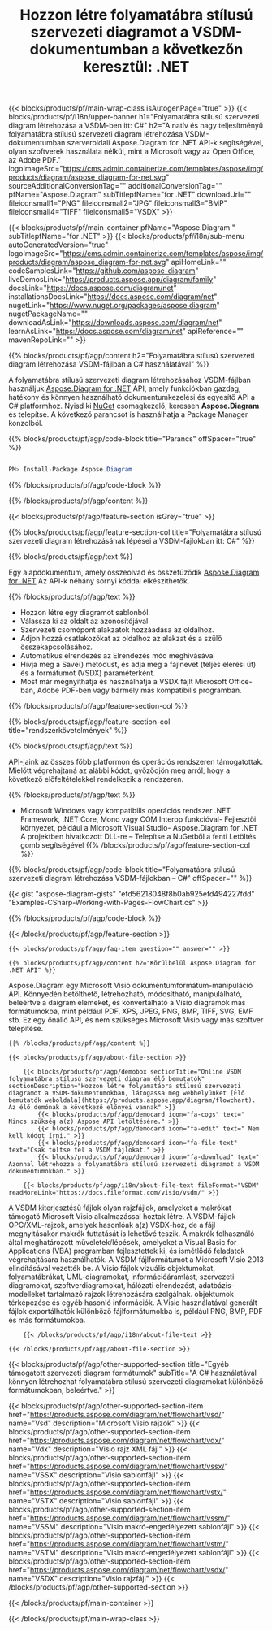 ﻿---
title: "Hozzon létre folyamatábra stílusú szervezeti diagramot a VSDM-dokumentumban a következőn keresztül: .NET "
weight: 3050
url: /hu/net/flowchart/vsdm/ 
description: C# forráskód a folyamatábra stílusú szervezeti diagram létrehozásához vsdm fájlban a .NET Framework, .NET Core, Mono Platforms rendszeren.
---
{{< blocks/products/pf/main-wrap-class isAutogenPage="true" >}}
{{< blocks/products/pf/i18n/upper-banner h1="Folyamatábra stílusú szervezeti diagram létrehozása a VSDM-ben itt: C#" h2="A natív és nagy teljesítményű folyamatábra stílusú szervezeti diagram létrehozása VSDM-dokumentumban szerveroldali Aspose.Diagram for .NET API-k segítségével, olyan szoftverek használata nélkül, mint a Microsoft vagy az Open Office, az Adobe PDF." logoImageSrc="https://cms.admin.containerize.com/templates/aspose/img/products/diagram/aspose_diagram-for-net.svg" sourceAdditionalConversionTag="" additionalConversionTag="" pfName="Aspose.Diagram" subTitlepfName="for .NET" downloadUrl="" fileiconsmall1="PNG" fileiconsmall2="JPG" fileiconsmall3="BMP" fileiconsmall4="TIFF" fileiconsmall5="VSDX" >}}

{{< blocks/products/pf/main-container pfName="Aspose.Diagram " subTitlepfName="for .NET" >}}
{{< blocks/products/pf/i18n/sub-menu autoGeneratedVersion="true" logoImageSrc="https://cms.admin.containerize.com/templates/aspose/img/products/diagram/aspose_diagram-for-net.svg" apiHomeLink="" codeSamplesLink="https://github.com/aspose-diagram" liveDemosLink="https://products.aspose.app/diagram/family" docsLink="https://docs.aspose.com/diagram/net" installationsDocsLink="https://docs.aspose.com/diagram/net" nugetLink="https://www.nuget.org/packages/aspose.diagram" nugetPackageName="" downloadAsLink="https://downloads.aspose.com/diagram/net" learnAsLink="https://docs.aspose.com/diagram/net" apiReference="" mavenRepoLink="" >}}

{{% blocks/products/pf/agp/content h2="Folyamatábra stílusú szervezeti diagram létrehozása VSDM-fájlban a C# használatával" %}}

 A folyamatábra stílusú szervezeti diagram létrehozásához VSDM-fájlban használjuk
 [Aspose.Diagram for .NET](https://products.aspose.com/diagram/net) 
 API, amely funkciókban gazdag, hatékony és könnyen használható dokumentumkezelési és egyesítő API a C# platformhoz. Nyisd ki
 [NuGet](https://www.nuget.org/packages/aspose.diagram) 
 csomagkezelő, keressen
 **Aspose.Diagram** 
 és telepítse. A következő parancsot is használhatja a Package Manager konzolból.

{{% blocks/products/pf/agp/code-block title="Parancs" offSpacer="true" %}}

```cs

PM> Install-Package Aspose.Diagram


```

{{% /blocks/products/pf/agp/code-block %}}

{{% /blocks/products/pf/agp/content %}}

{{< blocks/products/pf/agp/feature-section isGrey="true" >}}

{{% blocks/products/pf/agp/feature-section-col title="Folyamatábra stílusú szervezeti diagram létrehozásának lépései a VSDM-fájlokban itt: C#" %}}

{{% blocks/products/pf/agp/text %}}

 Egy alapdokumentum, amely összeolvad és összefűződik
 [Aspose.Diagram for .NET](https://products.aspose.com/diagram/net) 
 Az API-k néhány sornyi kóddal elkészíthetők.

{{% /blocks/products/pf/agp/text %}}

+ Hozzon létre egy diagramot sablonból.
+ Válassza ki az oldalt az azonosítójával
+ Szervezeti csomópont alakzatok hozzáadása az oldalhoz.
+ Adjon hozzá csatlakozókat az oldalhoz az alakzat és a szülő összekapcsolásához.
+ Automatikus elrendezés az Elrendezés mód meghívásával
+ Hívja meg a Save() metódust, és adja meg a fájlnevet (teljes elérési út) és a formátumot (VSDX) paraméterként.
+ Most már megnyithatja és használhatja a VSDX fájlt Microsoft Office-ban, Adobe PDF-ben vagy bármely más kompatibilis programban.

{{% /blocks/products/pf/agp/feature-section-col %}}

{{% blocks/products/pf/agp/feature-section-col title="rendszerkövetelmények" %}}

{{% blocks/products/pf/agp/text %}}

 API-jaink az összes főbb platformon és operációs rendszeren támogatottak. Mielőtt végrehajtaná az alábbi kódot, győződjön meg arról, hogy a következő előfeltételekkel rendelkezik a rendszeren.

{{% /blocks/products/pf/agp/text %}}

- Microsoft Windows vagy kompatibilis operációs rendszer .NET Framework, .NET Core, Mono vagy COM Interop funkcióval- Fejlesztői környezet, például a Microsoft Visual Studio- Aspose.Diagram for .NET A projektben hivatkozott DLL-re – Telepítse a NuGetből a fenti Letöltés gomb segítségével
{{% /blocks/products/pf/agp/feature-section-col %}}

{{% blocks/products/pf/agp/code-block title="Folyamatábra stílusú szervezeti diagram létrehozása VSDM-fájlokban – C#" offSpacer="" %}}

{{< gist "aspose-diagram-gists" "efd56218048f8b0ab925efd494227fdd" "Examples-CSharp-Working-with-Pages-FlowChart.cs" >}}


{{% /blocks/products/pf/agp/code-block %}}

{{< /blocks/products/pf/agp/feature-section >}}

    {{< blocks/products/pf/agp/faq-item question="" answer="" >}}


<!-- aboutfile Starts -->

    {{% blocks/products/pf/agp/content h2="Körülbelül Aspose.Diagram for .NET API" %}}

 Aspose.Diagram egy Microsoft Visio dokumentumformátum-manipuláció API. Könnyedén betölthető, létrehozható, módosítható, manipulálható, beleértve a daigram elemeket, és konvertálható a Visio diagramok más formátumokba, mint például PDF, XPS, JPEG, PNG, BMP, TIFF, SVG, EMF stb. Ez egy önálló API, és nem szükséges Microsoft Visio vagy más szoftver telepítése.  



    {{% /blocks/products/pf/agp/content %}}
    
    {{< blocks/products/pf/agp/about-file-section >}}
    
        {{< blocks/products/pf/agp/demobox sectionTitle="Online VSDM folyamatábra stílusú szervezeti diagram élő bemutatók" sectionDescription="Hozzon létre folyamatábra stílusú szervezeti diagramot a VSDM-dokumentumokban, látogassa meg webhelyünket [Élő bemutatók weboldala](https://products.aspose.app/diagram/flowchart). Az élő demónak a következő előnyei vannak" >}}
            {{< blocks/products/pf/agp/democard icon="fa-cogs" text=" Nincs szükség a(z) Aspose API letöltésére." >}}
            {{< blocks/products/pf/agp/democard icon="fa-edit" text=" Nem kell kódot írni." >}}
            {{< blocks/products/pf/agp/democard icon="fa-file-text" text="Csak töltse fel a VSDM fájlokat." >}}
            {{< blocks/products/pf/agp/democard icon="fa-download" text=" Azonnal létrehozza a folyamatábra stílusú szervezeti diagramot a VSDM dokumentumokban." >}}
    
        {{< blocks/products/pf/agp/i18n/about-file-text fileFormat="VSDM" readMoreLink="https://docs.fileformat.com/visio/vsdm/" >}}
A VSDM kiterjesztésű fájlok olyan rajzfájlok, amelyeket a makrókat támogató Microsoft Visio alkalmazással hoztak létre. A VSDM-fájlok OPC/XML-rajzok, amelyek hasonlóak a(z) VSDX-hoz, de a fájl megnyitásakor makrók futtatását is lehetővé teszik. A makrók felhasználó által meghatározott műveletek/lépések, amelyeket a Visual Basic for Applications (VBA) programban fejlesztettek ki, és ismétlődő feladatok végrehajtására használhatók. A VSDM fájlformátumot a Microsoft Visio 2013 elindításával vezették be. A Visio fájlok vizuális objektumokat, folyamatábrákat, UML-diagramokat, információáramlást, szervezeti diagramokat, szoftverdiagramokat, hálózati elrendezést, adatbázis-modelleket tartalmazó rajzok létrehozására szolgálnak. objektumok térképezése és egyéb hasonló információk. A Visio használatával generált fájlok exportálhatók különböző fájlformátumokba is, például PNG, BMP, PDF és más formátumokba. 

        {{< /blocks/products/pf/agp/i18n/about-file-text >}}
    
    {{< /blocks/products/pf/agp/about-file-section >}}

<!-- aboutfile Ends -->

{{< blocks/products/pf/agp/other-supported-section title="Egyéb támogatott szervezeti diagram formátumok" subTitle="A C# használatával könnyen létrehozhat folyamatábra stílusú szervezeti diagramokat különböző formátumokban, beleértve." >}}

{{< blocks/products/pf/agp/other-supported-section-item href="https://products.aspose.com/diagram/net/flowchart/vsd/" name="Vsd" description="Microsoft Visio rajzok" >}}
{{< blocks/products/pf/agp/other-supported-section-item href="https://products.aspose.com/diagram/net/flowchart/vdx/" name="Vdx" description="Visio rajz XML fájl" >}}
{{< blocks/products/pf/agp/other-supported-section-item href="https://products.aspose.com/diagram/net/flowchart/vssx/" name="VSSX" description="Visio sablonfájl" >}}
{{< blocks/products/pf/agp/other-supported-section-item href="https://products.aspose.com/diagram/net/flowchart/vstx/" name="VSTX" description="Visio sablonfájl" >}}
{{< blocks/products/pf/agp/other-supported-section-item href="https://products.aspose.com/diagram/net/flowchart/vssm/" name="VSSM" description="Visio makró-engedélyezett sablonfájl" >}}
{{< blocks/products/pf/agp/other-supported-section-item href="https://products.aspose.com/diagram/net/flowchart/vstm/" name="VSTM" description="Visio makró-engedélyezett sablonfájl" >}}
{{< blocks/products/pf/agp/other-supported-section-item href="https://products.aspose.com/diagram/net/flowchart/vsdx/" name="VSDX" description="Visio rajzfájl" >}}
{{< /blocks/products/pf/agp/other-supported-section >}}

{{< /blocks/products/pf/main-container >}}
    
{{< /blocks/products/pf/main-wrap-class >}}